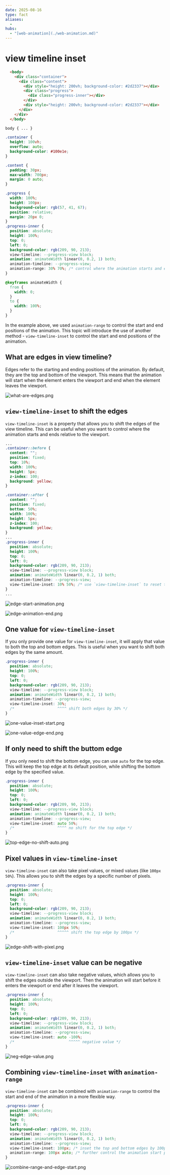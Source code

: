 ```yaml
---
date: 2025-08-16
type: fact
aliases:
  -
hubs:
  - "[web-animation](./web-animation.md)"
---
```


# view timeline inset

```html
  <body>
    <div class="container">
      <div class="content">
        <div style="height: 200vh; background-color: #2d2337"></div>
        <div class="progress">
          <div class="progress-inner"></div>
        </div>
        <div style="height: 200vh; background-color: #2d2337"></div>
      </div>
    </div>
  </body>
```

```css
body { ... }

.container {
  height: 100vh;
  overflow: auto;
  background-color: #100e1e;
}

.content {
  padding: 30px;
  max-width: 700px;
  margin: 0 auto;
}

.progress {
  width: 100%;
  height: 100px;
  background-color: rgb(57, 41, 67);
  position: relative;
  margin: 20px 0;
}
.progress-inner {
  position: absolute;
  height: 100%;
  top: 0;
  left: 0;
  background-color: rgb(209, 90, 213);
  view-timeline: --progress-view block;
  animation: animateWidth linear(0, 0.2, 1) both;
  animation-timeline: --progress-view;
  animation-range: 30% 70%; /* control where the animation starts and ends */
}

@keyframes animateWidth {
  from {
    width: 0;
  }
  to {
    width: 100%;
  }
}
```


In the example above, we used `animation-range` to control the start and end positions of the animation. This topic will introduce the use of another method - `view-timeline-inset` to control the start and end positions of the animation.


## What are edges in view timeline?

Edges refer to the starting and ending positions of the animation. By default, they are the top and bottom of the viewport. This means that the animation will start when the element enters the viewport and end when the element leaves the viewport.


![what-are-edges.png](../assets/imgs/what-are-edges.png)


## `view-timeline-inset` to shift the edges

`view-timeline-inset` is a property that allows you to shift the edges of the view timeline. This can be useful when you want to control where the animation starts and ends relative to the viewport.

```css
...
.container::before {
  content: "";
  position: fixed;
  top: 10%;
  width: 100%;
  height: 5px;
  z-index: 100;
  background: yellow;
}

.container::after {
  content: "";
  position: fixed;
  bottom: 50%;
  width: 100%;
  height: 5px;
  z-index: 100;
  background: yellow;
}
...
.progress-inner {
  position: absolute;
  height: 100%;
  top: 0;
  left: 0;
  background-color: rgb(209, 90, 213);
  view-timeline: --progress-view block;
  animation: animateWidth linear(0, 0.2, 1) both;
  animation-timeline: --progress-view;
  view-timeline-inset: 10% 50%; /* use `view-timeline-inset` to reset the edges */
}
...

```

![edge-start-animation.png](../assets/imgs/edge-start-animation.png)


![edge-animation-end.png](../assets/imgs/edge-animation-end.png)

## One value for `view-timeline-inset`

If you only provide one value for `view-timeline-inset`, it will apply that value to both the top and bottom edges. This is useful when you want to shift both edges by the same amount.


```css
.progress-inner {
  position: absolute;
  height: 100%;
  top: 0;
  left: 0;
  background-color: rgb(209, 90, 213);
  view-timeline: --progress-view block;
  animation: animateWidth linear(0, 0.2, 1) both;
  animation-timeline: --progress-view;
  view-timeline-inset: 30%;
  /*                   ^^^^ shift both edges by 30% */
}
```


![one-value-inset-start.png](../assets/imgs/one-value-inset-start.png)

![one-value-edge-end.png](../assets/imgs/one-value-edge-end.png)

## If only need to shift the buttom edge

If you only need to shift the bottom edge, you can use `auto` for the top edge. This will keep the top edge at its default position, while shifting the bottom edge by the specified value.

```css
.progress-inner {
  position: absolute;
  height: 100%;
  top: 0;
  left: 0;
  background-color: rgb(209, 90, 213);
  view-timeline: --progress-view block;
  animation: animateWidth linear(0, 0.2, 1) both;
  animation-timeline: --progress-view;
  view-timeline-inset: auto 50%;
  /*                   ^^^^ no shift for the top edge */
}
```

![top-edge-no-shift-auto.png](../assets/imgs/top-edge-no-shift-auto.png)

## Pixel values in `view-timeline-inset`

`view-timeline-inset` can also take pixel values, or mixed values (like `100px 50%`). This allows you to shift the edges by a specific number of pixels.

```css
.progress-inner {
  position: absolute;
  height: 100%;
  top: 0;
  left: 0;
  background-color: rgb(209, 90, 213);
  view-timeline: --progress-view block;
  animation: animateWidth linear(0, 0.2, 1) both;
  animation-timeline: --progress-view;
  view-timeline-inset: 100px 50%;
  /*                   ^^^^^ shift the top edge by 100px */
}
```


![edge-shift-with-pixel.png](../assets/imgs/edge-shift-with-pixel.png)

## `view-timeline-inset` value can be negative

`view-timeline-inset` can also take negative values, which allows you to shift the edges outside the viewport. Then the animation will start before it enters the viewport or end after it leaves the viewport.

```css
.progress-inner {
  position: absolute;
  height: 100%;
  top: 0;
  left: 0;
  background-color: rgb(209, 90, 213);
  view-timeline: --progress-view block;
  animation: animateWidth linear(0, 0.2, 1) both;
  animation-timeline: --progress-view;
  view-timeline-inset: auto -100%;
  /*                        ^^^^^ negative value */
}
```

![neg-edge-value.png](../assets/imgs/neg-edge-value.png)


## Combining `view-timeline-inset` with `animation-range`

`view-timeline-inset` can be combined with `animation-range` to control the start and end of the animation in a more flexible way.

```css
.progress-inner {
  position: absolute;
  height: 100%;
  top: 0;
  left: 0;
  background-color: rgb(209, 90, 213);
  view-timeline: --progress-view block;
  animation: animateWidth linear(0, 0.2, 1) both;
  animation-timeline: --progress-view;
  view-timeline-inset: 100px; /* inset the top and bottom edges by 100px */
  animation-range: 100px auto; /* further control the animation start place by 100px */
}
```

![combine-range-and-edge-start.png](../assets/imgs/combine-range-and-edge-start.png)


